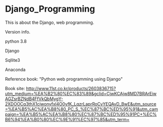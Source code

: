 # Django_Programming
This is about the Django, web programming.

Version info.

  python 3.8
  
  Django
  
  Sqllite3
  
  Anaconda
 
Reference book: "Python web programming using Django" 

Book site: 
http://www.11st.co.kr/products/2603836715?utm_medium=%EA%B2%80%EC%83%89&gclid=CjwKCAjw8MD7BRArEiwAGZsrBZNdB4FfVkQbMygY-2XDOOCq3thX1cjwonyfxl4O0yfK_LqzrLaprRoCvYEQAvD_BwE&utm_source=%EA%B5%AC%EA%B8%80_PC_S_%EC%87%BC%ED%95%91&utm_campaign=%EA%B5%AC%EA%B8%80%EC%87%BC%ED%95%91PC+%EC%B6%94%EA%B0%80%EC%9E%91%EC%97%85&utm_term=
